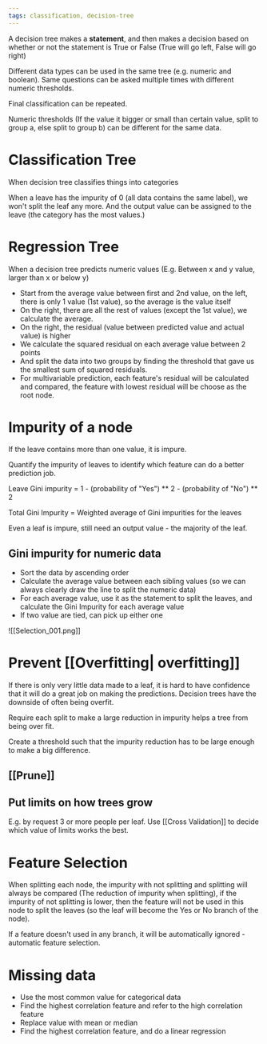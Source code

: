 ```yaml
---
tags: classification, decision-tree
---
```


A decision tree makes a **statement**, and then makes a decision based on whether or not the statement is True or False (True will go left, False will go right)

Different data types can be used in the same tree (e.g. numeric and boolean). Same questions can be asked multiple times with different numeric thresholds. 

Final classification can be repeated. 

Numeric thresholds (If the value it bigger or small than certain value, split to group a, else split to group b) can be different for the same data. 

# Classification Tree
When decision tree classifies things into categories

When a leave has the impurity of 0 (all data contains the same label), we won't split the leaf any more. And the output value can be assigned to the leave (the category has the most values.)

# Regression Tree
When a decision tree predicts numeric values (E.g. Between x and y value, larger than x or below y)
- Start from the average value between first and 2nd value, on the left, there is only 1 value (1st value), so the average is the value itself
- On the right, there are all the rest of values (except the 1st value), we calculate the average.
- On the right, the residual (value between predicted value and actual value) is higher
- We calculate the squared residual on each average value between 2 points
- And split the data into two groups by finding the threshold that gave us the smallest sum of squared residuals.
- For multivariable prediction, each feature's residual will be calculated and compared, the feature with lowest residual will be choose as the root node. 

# Impurity of a node
If the leave contains more than one value, it is impure.

Quantify the impurity of leaves to identify which feature can do a better prediction job.

Leave Gini impurity = 1 - (probability of "Yes") ** 2 - (probability of "No") ** 2

Total Gini Impurity = Weighted average of Gini impurities for the leaves

Even a leaf is impure, still need an output value - the majority of the leaf.

## Gini impurity for numeric data
- Sort the data by ascending order
- Calculate the average value between each sibling values (so we can always clearly draw the line to split the numeric data)
- For each average value, use it as the statement to split the leaves, and calculate the Gini Impurity for each average value
- If two value are tied, can pick up either one 

![[Selection_001.png]]

# Prevent [[Overfitting| overfitting]]
If there is only very little data made to a leaf, it is hard to have confidence that it will do a great job on making the predictions. 
Decision trees have the downside of often being overfit. 

Require each split to make a large reduction in impurity helps a tree from being over fit. 

Create a threshold such that the impurity reduction has to be large enough to make a big difference. 

## [[Prune]]

## Put limits on how trees grow
E.g. by request 3 or more people per leaf. 
Use [[Cross Validation]] to decide which value of limits works the best. 

# Feature Selection
When splitting each node, the impurity with not splitting and splitting will always be compared (The reduction of impurity when splitting), if the impurity of not splitting is lower, then the feature will not be used in this node to split the leaves (so the leaf will become the Yes or No branch of the node). 

If a feature doesn't used in any branch, it will be automatically ignored - automatic feature selection.

# Missing data
- Use the most common value for categorical data
- Find the highest correlation feature and refer to the high correlation feature
- Replace value with mean or median
- Find the highest correlation feature, and do a linear regression